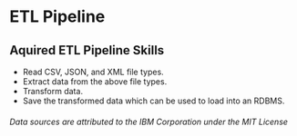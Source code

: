 # ETL Pipeline
## Aquired ETL Pipeline Skills
*   Read CSV, JSON, and XML file types.
*   Extract data from the above file types.
*   Transform data.
*   Save the transformed data which can be used to load into an RDBMS.

###### Data sources are attributed to the IBM Corporation under the MIT License
